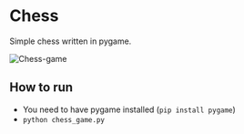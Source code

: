 # Chess
Simple chess written in pygame.

![Chess-game](https://github.com/user-attachments/assets/faa36fe2-3e20-4438-bd32-ab9682a83a4d)


## How to run
* You need to have pygame installed (```pip install pygame```)<br>
* ```python chess_game.py```
